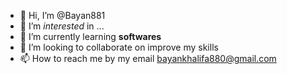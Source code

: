 - 👋 Hi, I’m @Bayan881
- 👀 I’m <em>interested</em> in ...
- 🌱 I’m currently learning <strong>softwares</strong>
- 💞️ I’m looking to collaborate on improve my skills 
- 📫 How to reach me by my email bayankhalifa880@gmail.com
<!---
Bayan881/Bayan881 is a ✨ special ✨ repository because its `README.md` (this file) appears on your GitHub profile.
You can click the Preview link to take a look at your changes.
--->
